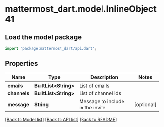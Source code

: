 # mattermost_dart.model.InlineObject41

## Load the model package
```dart
import 'package:mattermost_dart/api.dart';
```

## Properties
Name | Type | Description | Notes
------------ | ------------- | ------------- | -------------
**emails** | **BuiltList&lt;String&gt;** | List of emails | 
**channels** | **BuiltList&lt;String&gt;** | List of channel ids | 
**message** | **String** | Message to include in the invite | [optional] 

[[Back to Model list]](../README.md#documentation-for-models) [[Back to API list]](../README.md#documentation-for-api-endpoints) [[Back to README]](../README.md)


